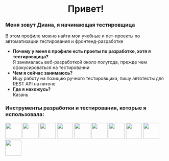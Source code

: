 <div >
   <h1 align = 'center' >Привет!</h1>
   <h3>Меня зовут Диана, я начинающая тестировщица</h3>
   <p>В этом профиле можно найти мои учебные и пет-проекты по автоматизации тестирования и фронтенд-разработке</p>
</div>
<ul>
  <li><b>Почему у меня в профиле есть проеты по разработке, хотя я тестировщица?</b><br>Я занималась веб-разработкой около полугода, прежде чем сфокусироваться на тестировании</li>
  <li><b>Чем я сейчас занимаюсь?</b><br>Ищу работу на позицию ручного тестировщика, пишу автотесты для REST API на питоне</li>
  <li><b>Где я нахожусь?</b><br>Казань</li>
</ul>
<h3>Инструменты разработки и тестирования, которые я использовала:</h3>
<div id='badges' width='15'> 
<!--   <img src="https://komarev.com/ghpvc/?username=dydr31&style=flat-square&color=blue" alt=""/> -->
            <img width='50' height='50' src="https://cdn.jsdelivr.net/gh/devicons/devicon@latest/icons/html5/html5-original.svg" />
            <img width='50' height='50' src="https://cdn.jsdelivr.net/gh/devicons/devicon@latest/icons/css3/css3-original.svg" />
            <img width='50' height='50' src="https://cdn.jsdelivr.net/gh/devicons/devicon@latest/icons/sass/sass-original.svg" />
            <img width='50' height='50' src="https://cdn.jsdelivr.net/gh/devicons/devicon@latest/icons/javascript/javascript-original.svg" />
            <img width='50' height='50' src="https://cdn.jsdelivr.net/gh/devicons/devicon@latest/icons/react/react-original.svg" />
            <img width='50' height='50' src="https://cdn.jsdelivr.net/gh/devicons/devicon@latest/icons/firebase/firebase-original.svg" />
            <img width='50' height='50' src="https://cdn.jsdelivr.net/gh/devicons/devicon@latest/icons/git/git-original.svg" />
            <img width='50' height='50' src="https://cdn.jsdelivr.net/gh/devicons/devicon@latest/icons/postman/postman-original.svg" />
              <img width='50' height='50' src="https://cdn.jsdelivr.net/gh/devicons/devicon@latest/icons/androidstudio/androidstudio-original-wordmark.svg" />
            <img width='50' height='50' src="https://cdn.jsdelivr.net/gh/devicons/devicon@latest/icons/pytest/pytest-original.svg" />
          </div>


